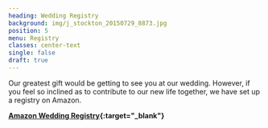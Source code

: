 ```yaml
---
heading: Wedding Registry
background: img/j_stockton_20150729_8873.jpg
position: 5
menu: Registry
classes: center-text
single: false
draft: true
---
```


Our greatest gift would be getting to see you at our wedding. However, if you feel so inclined as to
contribute to our new life together, we have set up a registry on Amazon.

**[Amazon Wedding Registry](https://www.amazon.com/wedding/jacob-schwind-jennifer-chuang-bolton-august-2018/registry/4E5VC78OP9KJ){:target="_blank"}**
